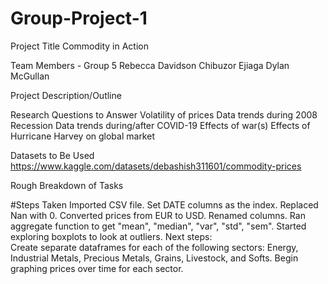 # Group-Project-1

Project Title
    Commodity in Action

Team Members - Group 5
    Rebecca Davidson
    Chibuzor Ejiaga
    Dylan McGullan

Project Description/Outline


Research Questions to Answer
    Volatility of prices
        Data trends during 2008 Recession
        Data trends during/after COVID-19
        Effects of war(s)
        Effects of Hurricane Harvey on global market
    

Datasets to Be Used
    https://www.kaggle.com/datasets/debashish311601/commodity-prices

Rough Breakdown of Tasks







#Steps Taken
Imported CSV file.
Set DATE columns as the index.
Replaced Nan with 0.
Converted prices from EUR to USD.
Renamed columns.
Ran aggregate function to get "mean", "median", "var", "std", "sem".
Started exploring boxplots to look at outliers.
Next steps:  
    Create separate dataframes for each of the following sectors:  Energy, Industrial Metals, Precious Metals, Grains, Livestock, and Softs.
    Begin graphing prices over time for each sector.